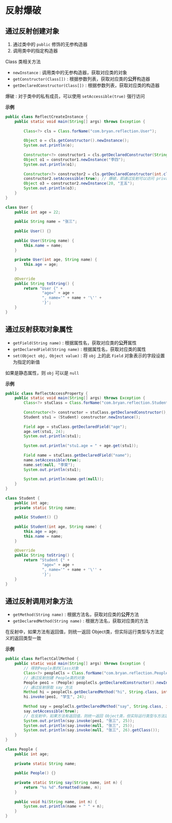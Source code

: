 
# 反射爆破

## 通过反射创建对象

1. 通过类中的 `public` 修饰的无参构造器
2. 调用类中的指定构造器

Class 类相关方法

- `newInstance` : 调用类中的无参构造器，获取对应类的对象
- `getConstructor(Class[])` : 根据参数列表，获取对应类的**公开**构造器
- `getDeclaredConstructor(Class[])` : 根据参数列表，获取对应类的构造器

爆破 : 对于类中的私有成员，可以使用 `setAccessible(true)` 强行访问

**示例**

```Java
public class ReflectCreateInstance {  
    public static void main(String[] args) throws Exception {  
  
        Class<?> cls = Class.forName("com.bryan.reflection.User");  
  
        Object o = cls.getConstructor().newInstance();  
        System.out.println(o);  
  
        Constructor<?> constructor1 = cls.getDeclaredConstructor(String.class);  
        Object o1 = constructor1.newInstance("李四");  
        System.out.println(o1);  
  
        Constructor<?> constructor2 = cls.getDeclaredConstructor(int.class, String.class);  
        constructor2.setAccessible(true); // 爆破，即通过反射可以访问 private 构造器  
        Object o3 = constructor2.newInstance(20, "王五");  
        System.out.println(o3);  
    }  
}  
  
class User {  
    public int age = 22;  
  
    public String name = "张三";  
  
    public User() {}  
  
    public User(String name) {  
        this.name = name;  
    }  
  
    private User(int age, String name) {  
        this.age = age;  
    }  
  
    @Override  
    public String toString() {  
        return "User {" +  
                "age=" + age +  
                ", name='" + name + '\'' +  
                '}';  
    }  
}
```

## 通过反射获取对象属性

- `getField(String name)` : 根据属性名，获取对应类的**公开**属性
- `getDeclaredField(String name)` : 根据属性名，获取对应类的属性
- `set(Object obj, Object value)` : 将 `obj` 上的此 `Field` 对象表示的字段设置为指定的新值

如果是静态属性，则 `obj` 可以是 `null`

**示例**

```Java
public class ReflectAccessProperty {  
    public static void main(String[] args) throws Exception {  
        Class<?> stuClass = Class.forName("com.bryan.reflection.Student");  
  
        Constructor<?> constructor = stuClass.getDeclaredConstructor();  
        Student stu1 = (Student) constructor.newInstance();  
  
        Field age = stuClass.getDeclaredField("age");  
        age.set(stu1, 24);  
        System.out.println(stu1);  
  
        System.out.println("stu1.age = " + age.get(stu1));  
  
        Field name = stuClass.getDeclaredField("name");  
        name.setAccessible(true);  
        name.set(null, "李荣");  
        System.out.println(stu1);  
  
        System.out.println(name.get(null));  
    }  
}  
  
class Student {  
    public int age;  
    private static String name;  
  
    public Student() {}  
  
    public Student(int age, String name) {  
        this.age = age;  
        this.name = name;  
    }  
  
    @Override  
    public String toString() {  
        return "Student {" +  
                "age=" + age +  
                ", name='" + name + '\'' +  
                '}';  
    }  
}
```

## 通过反射调用对象方法

- `getMethod(String name)` : 根据方法名，获取对应类的**公开**方法
- `getDeclaredMethod(String name)` : 根据方法名，获取对应类的方法

在反射中，如果方法有返回值，则统一返回 Object类，但实际运行类型与方法定义的返回类型一致

**示例**

```Java
public class ReflectCallMethod {  
    public static void main(String[] args) throws Exception {  
        // 得到People类的Class对象  
        Class<?> peopleCls = Class.forName("com.bryan.reflection.People");  
        // 通过反射创建 People类的对象  
        People peo1 = (People) peopleCls.getDeclaredConstructor().newInstance();  
        // 通过反射获取 say 方法  
        Method hi = peopleCls.getDeclaredMethod("hi", String.class, int.class);  
        hi.invoke(peo1, "学生", 24);  
  
        Method say = peopleCls.getDeclaredMethod("say", String.class, int.class);  
        say.setAccessible(true);  
        // 在反射中，如果方法有返回值，则统一返回 Object类，但实际运行类型与方法定义的返回类型一致  
        System.out.println(say.invoke(peo1, "张三", 25));  
        System.out.println(say.invoke(null, "张三", 25));  
        System.out.println(say.invoke(null, "张三", 26).getClass());  
    }  
}  
  
class People {  
    public int age;  
  
    private static String name;  
  
    public People() {}  
  
    private static String say(String name, int n) {  
        return "%s %d".formatted(name, n);  
    }  
  
    public void hi(String name, int n) {  
        System.out.println(name + " " + n);  
    }  
}
```
